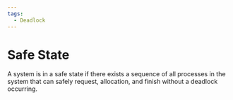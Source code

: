 ```yaml
---
tags:
  - Deadlock
---
```

# Safe State
A system is in a safe state if there exists a sequence of all processes in the system that can safely request, allocation, and finish without a deadlock occurring.